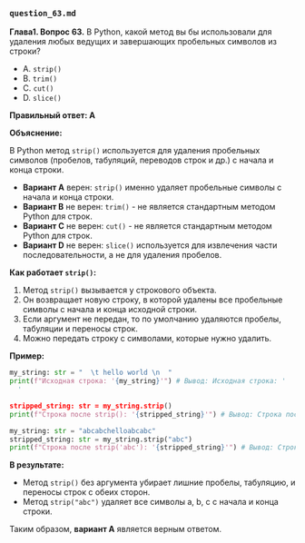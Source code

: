 

### `question_63.md`

**Глава1. Вопрос 63.** В Python, какой метод вы бы использовали для удаления любых ведущих и завершающих пробельных символов из строки?

- A. `strip()`
- B. `trim()`
- C. `cut()`
- D. `slice()`

**Правильный ответ: A**

**Объяснение:**

В Python метод `strip()` используется для удаления пробельных символов (пробелов, табуляций, переводов строк и др.) с начала и конца строки.

*   **Вариант A** верен: `strip()` именно удаляет пробельные символы с начала и конца строки.
*   **Вариант B** не верен: `trim()` - не является стандартным методом Python для строк.
*   **Вариант C** не верен: `cut()` - не является стандартным методом Python для строк.
*   **Вариант D** не верен: `slice()` используется для извлечения части последовательности, а не для удаления пробелов.

**Как работает `strip()`:**

1.  Метод `strip()` вызывается у строкового объекта.
2.  Он возвращает новую строку, в которой удалены все пробельные символы с начала и конца исходной строки.
3.  Если аргумент не передан, то по умолчанию удаляются пробелы, табуляции и переносы строк.
4.  Можно передать строку с символами, которые нужно удалить.

**Пример:**

```python
my_string: str = "  \t hello world \n  "
print(f"Исходная строка: '{my_string}'") # Вывод: Исходная строка: '  	 hello world 
  '

stripped_string: str = my_string.strip()
print(f"Строка после strip(): '{stripped_string}'") # Вывод: Строка после strip(): 'hello world'

my_string: str = "abcabchelloabcabc"
stripped_string: str = my_string.strip("abc")
print(f"Строка после strip('abc'): '{stripped_string}'") # Вывод: Строка после strip('abc'): 'hello'
```

**В результате:**
* Метод `strip()` без аргумента убирает лишние пробелы, табуляцию, и переносы строк с обеих сторон.
* Метод `strip("abc")` удаляет все символы a, b, c с начала и конца строки.

Таким образом, **вариант A** является верным ответом.
